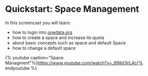 
# Quickstart: Space Management

In this screencast you will learn:
- how to login into [onedata.org](onedata.org.)
- how to create a space and increase its quota
- about basic concepts such as space and default Space
- how to change a default space

{% youtube caption="Space Managment"%}https://www.youtube.com/watch?v=_69IbOIrL4c{% endyoutube %}
